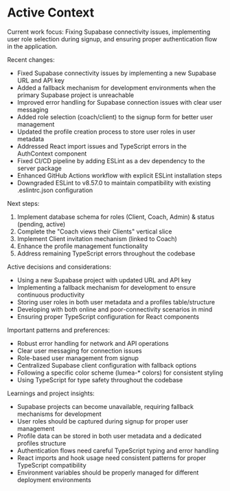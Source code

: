 # Active Context

Current work focus: Fixing Supabase connectivity issues, implementing user role selection during signup, and ensuring proper authentication flow in the application.

Recent changes:
*   Fixed Supabase connectivity issues by implementing a new Supabase URL and API key
*   Added a fallback mechanism for development environments when the primary Supabase project is unreachable
*   Improved error handling for Supabase connection issues with clear user messaging
*   Added role selection (coach/client) to the signup form for better user management
*   Updated the profile creation process to store user roles in user metadata
*   Addressed React import issues and TypeScript errors in the AuthContext component
*   Fixed CI/CD pipeline by adding ESLint as a dev dependency to the server package
*   Enhanced GitHub Actions workflow with explicit ESLint installation steps
*   Downgraded ESLint to v8.57.0 to maintain compatibility with existing .eslintrc.json configuration

Next steps: 
1. Implement database schema for roles (Client, Coach, Admin) & status (pending, active)
2. Complete the "Coach views their Clients" vertical slice
3. Implement Client invitation mechanism (linked to Coach)
4. Enhance the profile management functionality
5. Address remaining TypeScript errors throughout the codebase

Active decisions and considerations:
*   Using a new Supabase project with updated URL and API key
*   Implementing a fallback mechanism for development to ensure continuous productivity
*   Storing user roles in both user metadata and a profiles table/structure
*   Developing with both online and poor-connectivity scenarios in mind
*   Ensuring proper TypeScript configuration for React components

Important patterns and preferences: 
* Robust error handling for network and API operations
* Clear user messaging for connection issues
* Role-based user management from signup
* Centralized Supabase client configuration with fallback options
* Following a specific color scheme (lumea-* colors) for consistent styling
* Using TypeScript for type safety throughout the codebase

Learnings and project insights: 
* Supabase projects can become unavailable, requiring fallback mechanisms for development
* User roles should be captured during signup for proper user management
* Profile data can be stored in both user metadata and a dedicated profiles structure
* Authentication flows need careful TypeScript typing and error handling
* React imports and hook usage need consistent patterns for proper TypeScript compatibility
* Environment variables should be properly managed for different deployment environments
